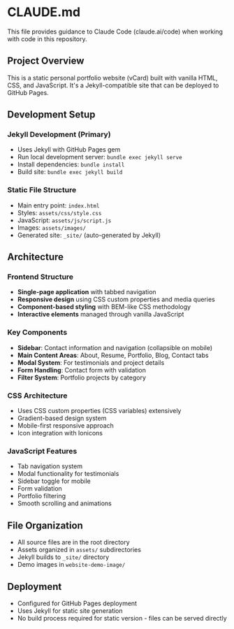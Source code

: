 # CLAUDE.md

This file provides guidance to Claude Code (claude.ai/code) when working with code in this repository.

## Project Overview

This is a static personal portfolio website (vCard) built with vanilla HTML, CSS, and JavaScript. It's a Jekyll-compatible site that can be deployed to GitHub Pages. 

## Development Setup

### Jekyll Development (Primary)
- Uses Jekyll with GitHub Pages gem
- Run local development server: `bundle exec jekyll serve`
- Install dependencies: `bundle install`
- Build site: `bundle exec jekyll build`

### Static File Structure
- Main entry point: `index.html`
- Styles: `assets/css/style.css`
- JavaScript: `assets/js/script.js`
- Images: `assets/images/`
- Generated site: `_site/` (auto-generated by Jekyll)

## Architecture

### Frontend Structure
- **Single-page application** with tabbed navigation
- **Responsive design** using CSS custom properties and media queries
- **Component-based styling** with BEM-like CSS methodology
- **Interactive elements** managed through vanilla JavaScript

### Key Components
- **Sidebar**: Contact information and navigation (collapsible on mobile)
- **Main Content Areas**: About, Resume, Portfolio, Blog, Contact tabs
- **Modal System**: For testimonials and project details
- **Form Handling**: Contact form with validation
- **Filter System**: Portfolio projects by category

### CSS Architecture
- Uses CSS custom properties (CSS variables) extensively
- Gradient-based design system
- Mobile-first responsive approach
- Icon integration with Ionicons

### JavaScript Features
- Tab navigation system
- Modal functionality for testimonials
- Sidebar toggle for mobile
- Form validation
- Portfolio filtering
- Smooth scrolling and animations

## File Organization
- All source files are in the root directory
- Assets organized in `assets/` subdirectories
- Jekyll builds to `_site/` directory
- Demo images in `website-demo-image/`

## Deployment
- Configured for GitHub Pages deployment
- Uses Jekyll for static site generation
- No build process required for static version - files can be served directly